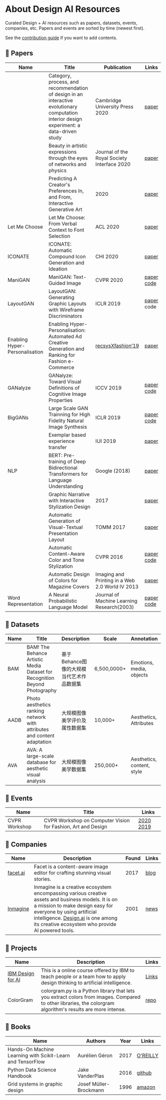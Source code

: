 # About Design AI Resources

Curated Design + AI resources such as papers, datasets, events, companies, etc. Papers and events are sorted by time (newest first). 

See the [contribution guide](contribute-guide.md) if you want to add contents.

## 📃 Papers

| Name | Title | Publication | Links |  
| --- | --- | --- | --- |  
|  | Category, process, and recommendation of design in an interactive evolutionary computation interior design experiment: a data-driven study | Cambridge University Press 2020 | [paper](https://doi.org/10.1017/S0890060420000050) | 
|  | Beauty in artistic expressions through the eyes of networks and physics | Journal of the Royal Society Interface  2020 | [paper](https://royalsocietypublishing.org/doi/pdf/10.1098/rsif.2019.0686) |  
|  | Predicting A Creator's Preferences In, and From, Interactive Generative Art | 2020 | [paper](https://arxiv.org/pdf/2003.01274.pdf) |  
| Let Me Choose | Let Me Choose: From Verbal Context to Font Selection | ACL 2020 | [paper](https://arxiv.org/pdf/2005.01151.pdf) |  
| ICONATE | ICONATE: Automatic Compound Icon Generation and Ideation | CHI 2020 | [paper](http://nxzhao.com/projects/ICONATE/) |  
| ManiGAN | ManiGAN: Text-Guided Image | CVPR 2020 |  [paper](https://arxiv.org/abs/1912.06203) [code](https://github.com/mrlibw/ManiGAN)|  
| LayoutGAN | LayoutGAN: Generating Graphic Layouts with Wireframe Discriminators | ICLR 2019 |  [paper](https://arxiv.org/pdf/1901.06767.pdf) code |  
| Enabling Hyper-Personalisation | Enabling Hyper-Personalisation: Automated Ad Creative Generation and Ranking for Fashion e-Commerce  | [recsysXfashion’19](https://zalandoresearch.github.io/fashionxrecsys/) | [paper](https://arxiv.org/pdf/1908.10139.pdf) |  
| GANalyze | GANalyze: Toward Visual Definitions of Cognitive Image Properties | ICCV 2019 | [paper](https://openaccess.thecvf.com/content_ICCV_2019/papers/Goetschalckx_GANalyze_Toward_Visual_Definitions_of_Cognitive_Image_Properties_ICCV_2019_paper.pdf) [code](https://github.com/LoreGoetschalckx/GANalyze) |  
| BigGANs | Large Scale GAN Trainning for High Fidelity Natural Image Synthesis | ICLR 2019 |  [paper](https://arxiv.org/pdf/1809.11096.pdf) [code](https://artbreeder.com/browse)|  
|  | Exemplar based experience transfer | IUI 2019 | [paper](https://dl.acm.org/doi/10.1145/3301275.3302300) |  
| NLP  | BERT: Pre-training of Deep Bidirectional Transformers for Language Understanding | Google (2018) | [paper](https://arxiv.org/abs/1810.04805?context=cs) |
|  | Graphic Narrative with Interactive Stylization Design | 2017 | [paper](https://arxiv.org/pdf/1712.06654.pdf) |  
| | Automatic Generation of Visual-Textual Presentation Layout | TOMM 2017 | [paper](https://www.microsoft.com/en-us/research/wp-content/uploads/2016/08/a33-yang.pdf) |
|  | Automatic Content-Aware Color and Tone Stylization | CVPR 2016 | [paper](https://www.cv-foundation.org/openaccess/content_cvpr_2016/papers/Lee_Automatic_Content-Aware_Color_CVPR_2016_paper.pdf) [code](https://github.com/jinyu121/ACACTS) |  
|  | Automatic Design of Colors for Magazine Covers | Imaging and Printing in a Web 2.0 World IV 2013 | [paper](http://people.csail.mit.edu/jahanian/papers/Jahanian_ColorDesign_ADoMC_EI2013.pdf) |  
| Word Representation | A Neural Probabilistic Language Model | Journal of Machine Learning Research(2003) | [paper](http://www.jmlr.org/papers/volume3/bengio03a/bengio03a.pdf) [code](https://www.jianshu.com/p/be242ed3f314) |


## 🎯 Datasets

| Name | Title | Description | Scale | Annotation | Year | Links |  
| --- | --- | --- | --- | --- | --- | --- |  
| BAM | BAM! The Behance Artistic Media Dataset for Recognition Beyond Photography | 基于Behance图像的大规模当代艺术作品数据集 | 6,500,0000+ | Emotions, media, objects | 2017 | [paper](https://arxiv.org/pdf/1704.08614.pdf) [download](https://bam-dataset.org/) |  
| AADB | Photo aesthetics ranking network with attributes and content adaptation | 大规模图像美学评价及属性数据集 | 10,000+ | Aesthetics, Attributes | 2016 | [paper](https://arxiv.org/pdf/1606.01621.pdf) [download](https://github.com/aimerykong/deepImageAestheticsAnalysis) |
| AVA | AVA: A large-scale database for aesthetic visual analysis | 大规模图像美学数据集 | 250,000+ | Aesthetics, content, style | 2012 |  [paper](http://refbase.cvc.uab.es/files/MMP2012a.pdf) download |  

## 🎈 Events

| Name | Title | Links |
| --- | --- | --- |  
| CVPR Workshop | CVPR Workshop on Computer Vision for Fashion, Art and Design | [2020](https://sites.google.com/view/cvcreative2020) [2019](TBA)|  

## 🏢 Companies

| Name | Description | Found | Links |
| --- | --- | --- | --- |
| [facet.ai](https://facet.ai/) | Facet is a content-aware image editor for crafting stunning visual stories. | 2017 | [blog](https://medium.com/facet-ai) |
| [Inmagine](https://www.inmagine.com/) | Inmagine is a creative ecosystem encompassing various creative assets and business models. It is on a mission to make design easy for everyone by using artificial intelligence. [Design.ai](https://designs.ai/en) is one among its creative ecosystem who provide AI powered tools.  | 2001 | [news](https://www.techinasia.com/malaysian-husband-wife-bootstrapped-worlds-top-stock-image-players) |





## 📂 Projects

| Name | Description | Links |  
| --- | --- | --- |  
| [IBM Design for AI](https://www.ibm.com/design/ai/) | This is a online course offered by IBM to teach people or a team how to apply design thinking to artificial intelligence.  | [Links](https://www.ibm.com/design/ai/)|
| ColorGram | colorgram.py is a Python library that lets you extract colors from images. Compared to other libraries, the colorgram algorithm's results are more intense. |  [repo](https://github.com/obskyr/colorgram.py) |  




## :orange_book: Books

| Name | Authors | Year | Links |  
| --- | --- | --- | --- |  
| Hands-On Machine Learning with Scikit-Learn and TensorFlow | Aurélien Géron | 2017 | [O'REILLY](https://www.oreilly.com/library/view/hands-on-machine-learning/9781491962282/) |
| Python Data Science Handbook | Jake VanderPlas | 2016 | [github](https://jakevdp.github.io/PythonDataScienceHandbook/) |  
| Grid systems in graphic design | Josef Müller-Brockmann | 1996 |  [amazon](https://www.amazon.com/Grid-systems-graphic-design-communication/dp/3721201450) |  
